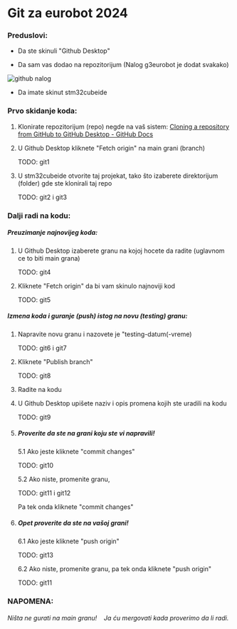 # Git za eurobot 2024

### Preduslovi:

- Da ste skinuli "Github Desktop"

- Da sam vas dodao na repozitorijum (Nalog g3eurobot je dodat svakako)
  
![github nalog](https://github.com/lazuskica/G3/blob/testing-11.11.23/slike%20za%20readme/github%20nalog.PNG)

- Da imate skinut stm32cubeide

### Prvo skidanje koda:

1. Klonirate repozitorijum (repo) negde na vaš sistem: [Cloning a repository from GitHub to GitHub Desktop - GitHub Docs](https://docs.github.com/en/desktop/adding-and-cloning-repositories/cloning-a-repository-from-github-to-github-desktop)

2. U Github Desktop kliknete "Fetch origin" na main grani (branch)
   
   TODO: git1

3. U stm32cubeide otvorite taj projekat, tako što izaberete direktorijum (folder) gde ste klonirali taj repo
   
   TODO: git2 i git3

### Dalji radi na kodu:

##### Preuzimanje najnovijeg koda:

1. U Github Desktop izaberete granu na kojoj hocete da radite (uglavnom ce to biti main grana)
   
   TODO: git4

2. Kliknete "Fetch origin" da bi vam skinulo najnoviji kod
   
   TODO: git5

##### Izmena koda i guranje (push) istog na novu (testing) granu:

1. Napravite novu granu i nazovete je "testing-datum(-vreme)
   
   TODO: git6 i git7

2. Kliknete "Publish branch"
   
   TODO: git8

3. Radite na kodu

4. U Github Desktop upišete naziv i opis promena kojih ste uradili na kodu
   
   TODO: git9

5. ##### Proverite da ste na grani koju ste vi napravili!
   
   5.1 Ako jeste kliknete "commit changes"
   
   TODO: git10
   
   5.2 Ako niste, promenite granu,
   
   TODO: git11 i git12
   
   Pa tek onda kliknete "commit changes"

6. ##### Opet proverite da ste na vašoj grani!
   
   6.1 Ako jeste kliknete "push origin"
   
   TODO: git13
   
   6.2 Ako niste, promenite granu, pa tek onda kliknete "push origin"
   
   TODO: git11

### NAPOMENA:

###### Ništa ne gurati na main granu!    Ja ću mergovati kada proverimo da li radi.
